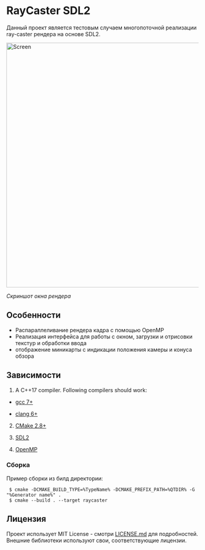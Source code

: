 # RayCaster SDL2

Данный проект является тестовым случаем многопоточной реализации ray-сaster рендера на основе SDL2.

<img align=center src="pathRelativeToSourceDir" width='640' alt='Screen'>

_Скриншот окна рендера_
## Особенности
 * Распараллеливание рендера кадра с помощью OpenMP
 * Реализация интерфейса для работы с окном, загрузки и отрисовки текстур и обработки ввода
 * отображение миникарты с индикации положения камеры и конуса обзора
   
## Зависимости
1. A C++17 compiler. Following compilers should work:
  * [gcc 7+](https://gcc.gnu.org/)

  * [clang 6+](https://clang.llvm.org/)
  
2. [CMake 2.8+](https://cmake.org/)

3. [SDL2](https://www.libsdl.org/)

4. [OpenMP](https://www.openmp.org/)

### Сборка
Пример сборки из билд директории:
```
 $ cmake -DCMAKE_BUILD_TYPE=%TypeName% -DCMAKE_PREFIX_PATH=%QTDIR% -G "%Generator name%" .
 $ cmake --build . --target raycaster
```
## Лицензия
Проект использует MIT License - смотри [LICENSE.md](LICENSE.md) для подробностей.
Внешние библиотеки используют свои, соответствующие лицензии.
